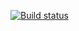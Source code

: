 [![Build status](https://ci.appveyor.com/api/projects/status/jiv6g5fcry8ejies?svg=true)](https://ci.appveyor.com/project/nugmanov87/ajs-homeworks-math-regexp-arraybuffer-9-1)

